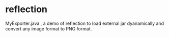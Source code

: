 # reflection
MyExporter.java , a demo of reflection to load external jar dyanamically 
and convert any image format to PNG format.

